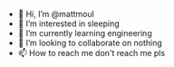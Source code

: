 - 👋 Hi, I’m @mattmoul
- 👀 I’m interested in sleeping
- 🌱 I’m currently learning engineering
- 💞️ I’m looking to collaborate on nothing
- 📫 How to reach me don't reach me pls

<!---
mattmoul/mattmoul is a ✨ special ✨ repository because its `README.md` (this file) appears on your GitHub profile.
You can click the Preview link to take a look at your changes.
--->

